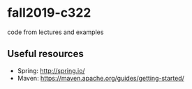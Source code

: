 # fall2019-c322
code from lectures and examples

## Useful resources
- Spring: http://spring.io/
- Maven: https://maven.apache.org/guides/getting-started/

